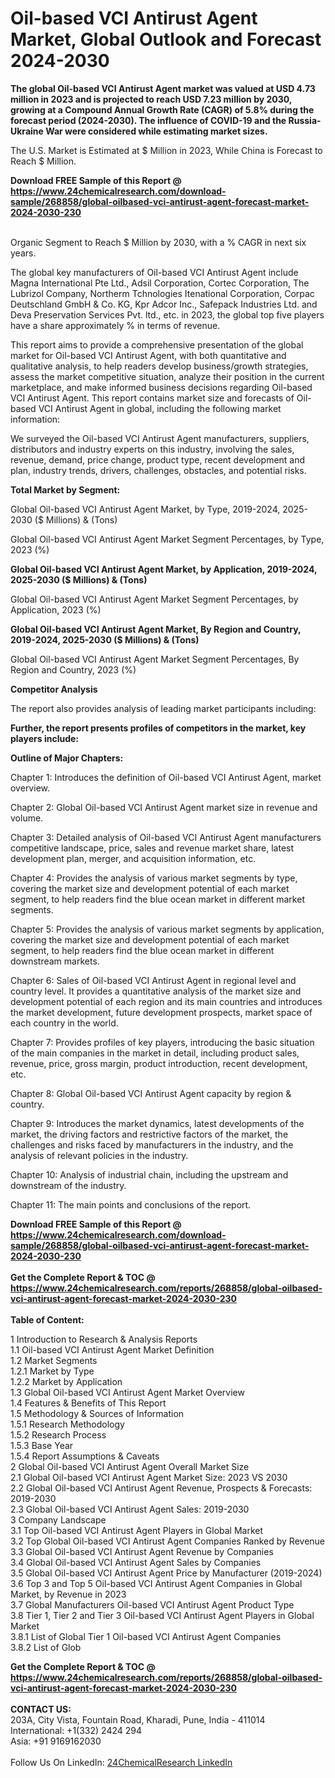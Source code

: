 <h1>Oil-based VCI Antirust Agent Market, Global Outlook and Forecast 2024-2030</h1><p><strong>The global Oil-based VCI Antirust Agent market was valued at USD 4.73 million in 2023 and is projected to reach USD 7.23 million by 2030, growing at a Compound Annual Growth Rate (CAGR) of 5.8% during the forecast period (2024-2030). The influence of COVID-19 and the Russia-Ukraine War were considered while estimating market sizes.</strong></p><p>
</p><p>The U.S. Market is Estimated at $ Million in 2023, While China is Forecast to Reach $ Million.</p><div><b>Download FREE Sample of this Report @ 
            <a href="https://www.24chemicalresearch.com/download-sample/268858/global-oilbased-vci-antirust-agent-forecast-market-2024-2030-230">
            https://www.24chemicalresearch.com/download-sample/268858/global-oilbased-vci-antirust-agent-forecast-market-2024-2030-230</a></b></div><br><p>
Organic Segment to Reach $ Million by 2030, with a % CAGR in next six years.</p><p>
The global key manufacturers of Oil-based VCI Antirust Agent include Magna International Pte Ltd., Adsil Corporation, Cortec Corporation, The Lubrizol Company, Northerm Tchnologies Itenational Corporation, Corpac Deutschland GmbH &amp; Co. KG, Kpr Adcor Inc., Safepack Industries Ltd. and Deva Preservation Services Pvt. ltd., etc. in 2023, the global top five players have a share approximately % in terms of revenue.</p><p>
This report aims to provide a comprehensive presentation of the global market for Oil-based VCI Antirust Agent, with both quantitative and qualitative analysis, to help readers develop business/growth strategies, assess the market competitive situation, analyze their position in the current marketplace, and make informed business decisions regarding Oil-based VCI Antirust Agent. This report contains market size and forecasts of Oil-based VCI Antirust Agent in global, including the following market information:</p><p>
</p><p>
</p><p>We surveyed the Oil-based VCI Antirust Agent manufacturers, suppliers, distributors and industry experts on this industry, involving the sales, revenue, demand, price change, product type, recent development and plan, industry trends, drivers, challenges, obstacles, and potential risks.</p><p>
<strong>Total Market by Segment:</strong></p><p>
Global Oil-based VCI Antirust Agent Market, by Type, 2019-2024, 2025-2030 ($ Millions) &amp; (Tons)</p><p>
Global Oil-based VCI Antirust Agent Market Segment Percentages, by Type, 2023 (%)</p><p>
</p><p>
</p><p><strong>Global Oil-based VCI Antirust Agent Market, by Application, 2019-2024, 2025-2030 ($ Millions) &amp; (Tons)</strong></p><p>
Global Oil-based VCI Antirust Agent Market Segment Percentages, by Application, 2023 (%)</p><p>
</p><p>
</p><p><strong>Global Oil-based VCI Antirust Agent Market, By Region and Country, 2019-2024, 2025-2030 ($ Millions) &amp; (Tons)</strong></p><p>
Global Oil-based VCI Antirust Agent Market Segment Percentages, By Region and Country, 2023 (%)</p><p>
</p><p>
</p><p><strong>Competitor Analysis</strong></p><p>
The report also provides analysis of leading market participants including:</p><p>
</p><p>
</p><p><strong>Further, the report presents profiles of competitors in the market, key players include:</strong></p><p>
</p><p>
</p><p><strong>Outline of Major Chapters:</strong></p><p>
Chapter 1: Introduces the definition of Oil-based VCI Antirust Agent, market overview.</p><p>
Chapter 2: Global Oil-based VCI Antirust Agent market size in revenue and volume.</p><p>
Chapter 3: Detailed analysis of Oil-based VCI Antirust Agent manufacturers competitive landscape, price, sales and revenue market share, latest development plan, merger, and acquisition information, etc.</p><p>
Chapter 4: Provides the analysis of various market segments by type, covering the market size and development potential of each market segment, to help readers find the blue ocean market in different market segments.</p><p>
Chapter 5: Provides the analysis of various market segments by application, covering the market size and development potential of each market segment, to help readers find the blue ocean market in different downstream markets.</p><p>
Chapter 6: Sales of Oil-based VCI Antirust Agent in regional level and country level. It provides a quantitative analysis of the market size and development potential of each region and its main countries and introduces the market development, future development prospects, market space of each country in the world.</p><p>
Chapter 7: Provides profiles of key players, introducing the basic situation of the main companies in the market in detail, including product sales, revenue, price, gross margin, product introduction, recent development, etc.</p><p>
Chapter 8: Global Oil-based VCI Antirust Agent capacity by region &amp; country.</p><p>
Chapter 9: Introduces the market dynamics, latest developments of the market, the driving factors and restrictive factors of the market, the challenges and risks faced by manufacturers in the industry, and the analysis of relevant policies in the industry.</p><p>
Chapter 10: Analysis of industrial chain, including the upstream and downstream of the industry.</p><p>
Chapter 11: The main points and conclusions of the report.</p><div><b>Download FREE Sample of this Report @ 
            <a href="https://www.24chemicalresearch.com/download-sample/268858/global-oilbased-vci-antirust-agent-forecast-market-2024-2030-230">
            https://www.24chemicalresearch.com/download-sample/268858/global-oilbased-vci-antirust-agent-forecast-market-2024-2030-230</a></b></div><br><div><b>Get the Complete Report & TOC @ 
            <a href="https://www.24chemicalresearch.com/reports/268858/global-oilbased-vci-antirust-agent-forecast-market-2024-2030-230">
            https://www.24chemicalresearch.com/reports/268858/global-oilbased-vci-antirust-agent-forecast-market-2024-2030-230</a></b></div><br>
            <b>Table of Content:</b><p>1 Introduction to Research & Analysis Reports<br />
    1.1 Oil-based VCI Antirust Agent Market Definition<br />
    1.2 Market Segments<br />
        1.2.1 Market by Type<br />
        1.2.2 Market by Application<br />
    1.3 Global Oil-based VCI Antirust Agent Market Overview<br />
    1.4 Features & Benefits of This Report<br />
    1.5 Methodology & Sources of Information<br />
        1.5.1 Research Methodology<br />
        1.5.2 Research Process<br />
        1.5.3 Base Year<br />
        1.5.4 Report Assumptions & Caveats<br />
2 Global Oil-based VCI Antirust Agent Overall Market Size<br />
    2.1 Global Oil-based VCI Antirust Agent Market Size: 2023 VS 2030<br />
    2.2 Global Oil-based VCI Antirust Agent Revenue, Prospects & Forecasts: 2019-2030<br />
    2.3 Global Oil-based VCI Antirust Agent Sales: 2019-2030<br />
3 Company Landscape<br />
    3.1 Top Oil-based VCI Antirust Agent Players in Global Market<br />
    3.2 Top Global Oil-based VCI Antirust Agent Companies Ranked by Revenue<br />
    3.3 Global Oil-based VCI Antirust Agent Revenue by Companies<br />
    3.4 Global Oil-based VCI Antirust Agent Sales by Companies<br />
    3.5 Global Oil-based VCI Antirust Agent Price by Manufacturer (2019-2024)<br />
    3.6 Top 3 and Top 5 Oil-based VCI Antirust Agent Companies in Global Market, by Revenue in 2023<br />
    3.7 Global Manufacturers Oil-based VCI Antirust Agent Product Type<br />
    3.8 Tier 1, Tier 2 and Tier 3 Oil-based VCI Antirust Agent Players in Global Market<br />
        3.8.1 List of Global Tier 1 Oil-based VCI Antirust Agent Companies<br />
        3.8.2 List of Glob</p><div><b>Get the Complete Report & TOC @ 
            <a href="https://www.24chemicalresearch.com/reports/268858/global-oilbased-vci-antirust-agent-forecast-market-2024-2030-230">
            https://www.24chemicalresearch.com/reports/268858/global-oilbased-vci-antirust-agent-forecast-market-2024-2030-230</a></b></div><br><b>CONTACT US:</b><br>
            203A, City Vista, Fountain Road, Kharadi, Pune, India - 411014<br>
            International: +1(332) 2424 294<br>
            Asia: +91 9169162030 <br><br>
            Follow Us On LinkedIn: <a href="https://www.linkedin.com/company/24chemicalresearch/">24ChemicalResearch LinkedIn</a>